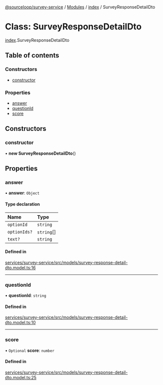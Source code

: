 [@sourceloop/survey-service](../README.md) / [Modules](../modules.md) / [index](../modules/index.md) / SurveyResponseDetailDto

# Class: SurveyResponseDetailDto

[index](../modules/index.md).SurveyResponseDetailDto

## Table of contents

### Constructors

- [constructor](index.SurveyResponseDetailDto.md#constructor)

### Properties

- [answer](index.SurveyResponseDetailDto.md#answer)
- [questionId](index.SurveyResponseDetailDto.md#questionid)
- [score](index.SurveyResponseDetailDto.md#score)

## Constructors

### constructor

• **new SurveyResponseDetailDto**()

## Properties

### answer

• **answer**: `Object`

#### Type declaration

| Name | Type |
| :------ | :------ |
| `optionId` | `string` |
| `optionIds?` | `string`[] |
| `text?` | `string` |

#### Defined in

[services/survey-service/src/models/survey-response-detail-dto.model.ts:16](https://github.com/sourcefuse/loopback4-microservice-catalog/blob/d35fdb3f0/services/survey-service/src/models/survey-response-detail-dto.model.ts#L16)

___

### questionId

• **questionId**: `string`

#### Defined in

[services/survey-service/src/models/survey-response-detail-dto.model.ts:10](https://github.com/sourcefuse/loopback4-microservice-catalog/blob/d35fdb3f0/services/survey-service/src/models/survey-response-detail-dto.model.ts#L10)

___

### score

• `Optional` **score**: `number`

#### Defined in

[services/survey-service/src/models/survey-response-detail-dto.model.ts:25](https://github.com/sourcefuse/loopback4-microservice-catalog/blob/d35fdb3f0/services/survey-service/src/models/survey-response-detail-dto.model.ts#L25)
